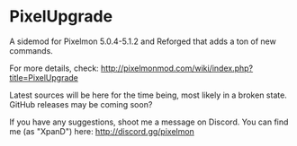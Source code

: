 # PixelUpgrade
A sidemod for Pixelmon 5.0.4-5.1.2 and Reforged that adds a ton of new commands.

For more details, check:
http://pixelmonmod.com/wiki/index.php?title=PixelUpgrade

Latest sources will be here for the time being, most likely in a broken state. GitHub releases may be coming soon?

If you have any suggestions, shoot me a message on Discord. You can find me (as "XpanD") here:
http://discord.gg/pixelmon